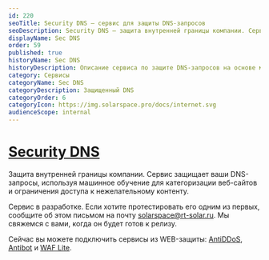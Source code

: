 ```yaml
---
id: 220
seoTitle: Security DNS — сервис для защиты DNS-запросов
seoDescription: Security DNS — защита внутренней границы компании. Сервис защищает ваши DNS-запросы, используя машинное обучение для категоризации веб-сайтов и ограничения доступа к нежелательному контенту
displayName: Sec DNS
order: 59
published: true
historyName: Sec DNS
historyDescription: Описание сервиса по защите DNS-запросов на основе машинного обучения
category: Сервисы
categoryName: Sec DNS
categoryDescription: Защищенный DNS
categoryOrder: 6
categoryIcon: https://img.solarspace.pro/docs/internet.svg
audienceScope: internal
---
```


# [Security DNS](security-dns)

Защита внутренней границы компании. Сервис защищает ваши DNS-запросы, используя машинное обучение для категоризации веб-сайтов и ограничения доступа к нежелательному контенту.

Сервис в разработке. Если хотите протестировать его одним из первых, сообщите об этом письмом на почту solarspace@rt-solar.ru. Мы свяжемся с вами, когда он будет готов к релизу.  

Сейчас вы можете подключить сервисы из WEB-защиты: [AntiDDoS]([217]), [Antibot]([216]) и [WAF Lite]([234]).